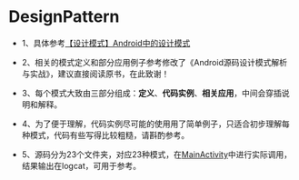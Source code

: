 # DesignPattern

* 1、具体参考[【设计模式】Android中的设计模式](http://blog.csdn.net/u014301370/article/details/78042113)

* 2、相关的模式定义和部分应用例子参考修改了《Android源码设计模式解析与实战》，建议直接阅读原书，在此致谢！

* 3、每个模式大致由三部分组成：**定义**、**代码实例**、**相关应用**，中间会穿插说明和解释。

* 4、为了便于理解，代码实例尽可能的使用用了简单例子，只适合初步理解每种模式，代码有些写得比较粗糙，请斟酌参考。

* 5、源码分为23个文件夹，对应23种模式，在[MainActivity](https://github.com/xiaoluozzl/DesignPattern/blob/master/app/src/main/java/com/xiaoluo/designpattern/MainActivity.java)中进行实际调用，结果输出在logcat，可用于参考。